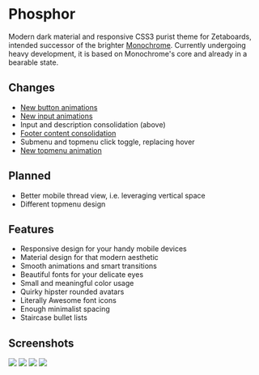 # Phosphor
Modern dark material and responsive CSS3 purist theme for Zetaboards, intended successor of the brighter [Monochrome](https://github.com/Shou/Monochrome). Currently undergoing heavy development, it is based on Monochrome's core and already in a bearable state.

## Changes

* [New button animations](https://u.teknik.io/Gvpov9.webm)
* [New input animations](https://u.teknik.io/wYrF9v.webm)
* Input and description consolidation (above)
* [Footer content consolidation](http://i.imgur.com/Nmyrzjb.png)
* Submenu and topmenu click toggle, replacing hover
* [New topmenu animation](https://u.teknik.io/1lHNfs.webm)

## Planned
* Better mobile thread view, i.e. leveraging vertical space
* Different topmenu design

## Features

* Responsive design for your handy mobile devices
* Material design for that modern aesthetic
* Smooth animations and smart transitions
* Beautiful fonts for your delicate eyes
* Small and meaningful color usage
* Quirky hipster rounded avatars
* Literally Awesome font icons
* Enough minimalist spacing
* Staircase bullet lists

## Screenshots

<img src="http://i.imgur.com/LWKO8pn.png" />
<img src="http://i.imgur.com/kk3VDDN.png" />
<img src="http://i.imgur.com/uR1Zi4L.png" />
<img src="http://i.imgur.com/yFkuTR2.png" />
